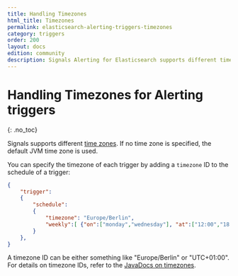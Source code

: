 ```yaml
---
title: Handling Timezones
html_title: Timezones
permalink: elasticsearch-alerting-triggers-timezones
category: triggers
order: 200
layout: docs
edition: community
description: Signals Alerting for Elasticsearch supports different timezones for triggers that control when a watch is executed.
---
```


<!--- Copyright 2022 floragunn GmbH -->

# Handling Timezones for Alerting triggers
{: .no_toc}

Signals supports different [time zones](triggers_timezones.md). If no time zone is specified, the default JVM time zone is used.

You can specify the timezone of each trigger by adding a `timezone` ID  to the schedule of a trigger:

```json
{
    "trigger":
    {
        "schedule":
        {
            "timezone": "Europe/Berlin",
            "weekly":[ {"on":["monday","wednesday"], "at":["12:00","18:00"]} ]
        }
    },
}
```

A timezone ID can be either something like "Europe/Berlin" or "UTC+01:00". For details on timezone IDs, refer to the [JavaDocs on timezones](https://docs.oracle.com/javase/8/docs/api/java/time/ZoneId.html).
